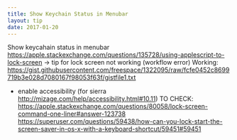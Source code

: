 ```yaml
---
title: Show Keychain Status in Menubar
layout: tip
date: 2017-01-20
---
```


Show keycahain status in menubar
https://apple.stackexchange.com/questions/135728/using-applescript-to-lock-screen   → tip for lock screen not working (workflow error)
Working: https://gist.githubusercontent.com/freespace/1322095/raw/fcfe0452c8699719b3e028d7080167f98053f63f/gistfile1.txt
+ enable accessibility (for sierra http://mizage.com/help/accessibility.html#10.11)
TO CHECK:
https://apple.stackexchange.com/questions/80058/lock-screen-command-one-liner#answer-123738
https://superuser.com/questions/59438/how-can-you-lock-start-the-screen-saver-in-os-x-with-a-keyboard-shortcut/59451#59451
